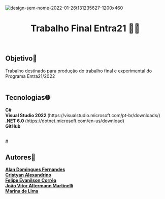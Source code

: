  ![design-sem-nome-2022-01-26t131235627-1200x460](https://user-images.githubusercontent.com/105084941/172011940-4cdc7594-5d71-4823-95c6-1d3cec75fe7e.png)
<h1> <div align="center">
 Trabalho Final Entra21 👨‍💻
</></h1>

<br>
<h2> Objetivo🎯 </h2>
<div align="left">
Trabalho destinado para produção do trabalho final e experimental do Programa Entra21/2022
</>
<br>
<br>

<h2> Tecnologias🌐</h2>
<div align="left">
 <b>C#</b>
 <br>
 <b>Visual Studio 2022 </b>(https://visualstudio.microsoft.com/pt-br/downloads/)
 <br>
 <b>.NET 6.0 </b>(https://dotnet.microsoft.com/en-us/download)
 <br>
 <b>GitHub</b>
 
 <br>
 <br>
 
 #<h2>Autores👥</h2>
 <b>[Alan Domingues Fernandes](https://github.com/AlanDominguesFernandes28)</b>
 <br>
 <b>[Cristyan Alexandrino](https://github.com/CristyanAlexandrino)</b>
 <br>
 <b>[Felipe Evanilson Corrêa](https://github.com/FelipeECorrea)</b>
 <br>
 <b>[João Vitor Altermann Martinelli](https://github.com/joaomarti755)</b>
 <br>
 <b>[Marina de Lima](https://github.com/marinalima2)</b>




 
 

